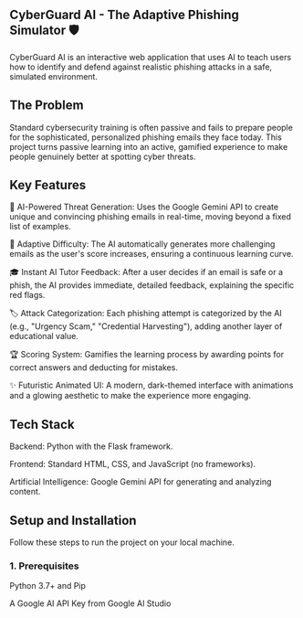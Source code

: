 ## CyberGuard AI - The Adaptive Phishing Simulator 🛡️

CyberGuard AI is an interactive web application that uses AI to teach users how to identify and defend against realistic phishing attacks in a safe, simulated environment.

## The Problem
Standard cybersecurity training is often passive and fails to prepare people for the sophisticated, personalized phishing emails they face today. This project turns passive learning into an active, gamified experience to make people genuinely better at spotting cyber threats.

## Key Features
🤖 AI-Powered Threat Generation: Uses the Google Gemini API to create unique and convincing phishing emails in real-time, moving beyond a fixed list of examples.

🧠 Adaptive Difficulty: The AI automatically generates more challenging emails as the user's score increases, ensuring a continuous learning curve.

🎓 Instant AI Tutor Feedback: After a user decides if an email is safe or a phish, the AI provides immediate, detailed feedback, explaining the specific red flags.

🏷️ Attack Categorization: Each phishing attempt is categorized by the AI (e.g., "Urgency Scam," "Credential Harvesting"), adding another layer of educational value.

🏆 Scoring System: Gamifies the learning process by awarding points for correct answers and deducting for mistakes.

✨ Futuristic Animated UI: A modern, dark-themed interface with animations and a glowing aesthetic to make the experience more engaging.

## Tech Stack
Backend: Python with the Flask framework.

Frontend: Standard HTML, CSS, and JavaScript (no frameworks).

Artificial Intelligence: Google Gemini API for generating and analyzing content.

## Setup and Installation
Follow these steps to run the project on your local machine.

### 1. Prerequisites
Python 3.7+ and Pip

A Google AI API Key from Google AI Studio
